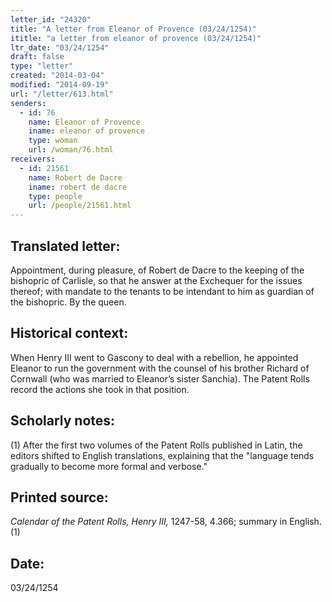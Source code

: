 ```yaml
---
letter_id: "24320"
title: "A letter from Eleanor of Provence (03/24/1254)"
ititle: "a letter from eleanor of provence (03/24/1254)"
ltr_date: "03/24/1254"
draft: false
type: "letter"
created: "2014-03-04"
modified: "2014-09-19"
url: "/letter/613.html"
senders:
  - id: 76
    name: Eleanor of Provence
    iname: eleanor of provence
    type: woman
    url: /woman/76.html
receivers:
  - id: 21561
    name: Robert de Dacre
    iname: robert de dacre
    type: people
    url: /people/21561.html
---
```

<h2> Translated letter:</h2>Appointment, during pleasure, of Robert de Dacre to the keeping of the bishopric of Carlisle, so that he answer at the Exchequer for the issues thereof; with mandate to the tenants to be intendant to him as guardian of the bishopric.
By the queen.
<h2 class="mt-4"> Historical context:</h2>When Henry III went to Gascony to deal with a rebellion, he appointed Eleanor to run the government with the counsel of his brother Richard of Cornwall (who was married to Eleanor’s sister Sanchia). The Patent Rolls record the actions she took in that position.
<h2 class="mt-4"> Scholarly notes:</h2>(1) After the first two volumes of the Patent Rolls published in Latin, the editors shifted to English translations, explaining that the "language tends gradually to become more formal and verbose."
<h2 class="mt-4"> Printed source:</h2><p><em>Calendar of the Patent Rolls, Henry III,</em> 1247-58, 4.366; summary in English.(1)</p><h2 class="mt-4"> Date:</h2>03/24/1254